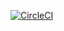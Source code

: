 [![CircleCI](https://circleci.com/gh/NyiNyiZin1/sfg-pet-clinic/tree/master.svg?style=svg)](https://circleci.com/gh/NyiNyiZin1/sfg-pet-clinic/tree/master)